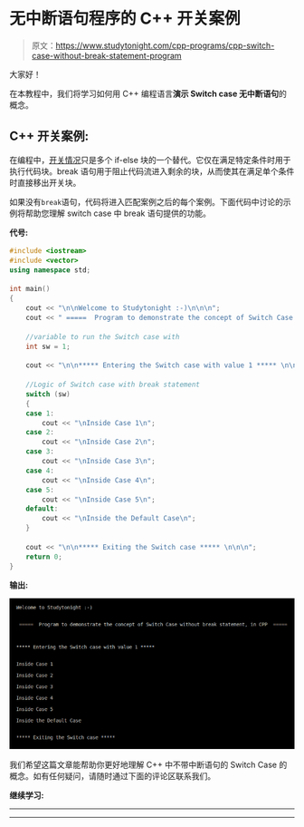 # 无中断语句程序的 C++ 开关案例

> 原文：<https://www.studytonight.com/cpp-programs/cpp-switch-case-without-break-statement-program>

大家好！

在本教程中，我们将学习如何用 C++ 编程语言**演示 Switch case 无中断语句**的概念。

## C++ 开关案例:

在编程中，[开关情况](https://www.studytonight.com/c/programs/basic/switch-case)只是多个 if-else 块的一个替代。它仅在满足特定条件时用于执行代码块。break 语句用于阻止代码流进入剩余的块，从而使其在满足单个条件时直接移出开关块。

如果没有`break`语句，代码将进入匹配案例之后的每个案例。下面代码中讨论的示例将帮助您理解 switch case 中 break 语句提供的功能。

**代号:**

```cpp
#include <iostream>
#include <vector>
using namespace std;

int main()
{
    cout << "\n\nWelcome to Studytonight :-)\n\n\n";
    cout << " =====  Program to demonstrate the concept of Switch Case without break statement, in CPP  ===== \n\n";

    //variable to run the Switch case with
    int sw = 1;

    cout << "\n\n***** Entering the Switch case with value 1 ***** \n\n";

    //Logic of Switch case with break statement
    switch (sw)
    {
    case 1:
        cout << "\nInside Case 1\n";
    case 2:
        cout << "\nInside Case 2\n";
    case 3:
        cout << "\nInside Case 3\n";
    case 4:
        cout << "\nInside Case 4\n";
    case 5:
        cout << "\nInside Case 5\n";
    default:
        cout << "\nInside the Default Case\n";
    }

    cout << "\n\n***** Exiting the Switch case ***** \n\n\n";
    return 0;
} 
```

**输出:**

![C++ switch without break](img/ffb6b637d5e92aa9041fa4d07ec0dec0.png)

我们希望这篇文章能帮助你更好地理解 C++ 中不带中断语句的 Switch Case 的概念。如有任何疑问，请随时通过下面的评论区联系我们。

**继续学习:**

* * *

* * *